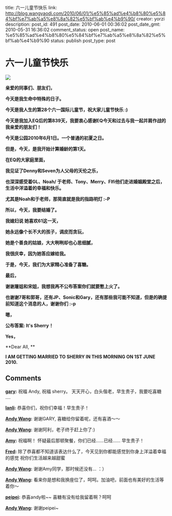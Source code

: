 title: 六一儿童节快乐
link: http://blog.wangyaodi.com/2010/06/01/%e5%85%ad%e4%b8%80%e5%84%bf%e7%ab%a5%e8%8a%82%e5%bf%ab%e4%b9%90/
creator: yorzi
description: 
post_id: 491
post_date: 2010-06-01 00:36:02
post_date_gmt: 2010-05-31 16:36:02
comment_status: open
post_name: %e5%85%ad%e4%b8%80%e5%84%bf%e7%ab%a5%e8%8a%82%e5%bf%ab%e4%b9%90
status: publish
post_type: post

# 六一儿童节快乐

[![](/wp-content/uploads/2010/06/IMG_1667-269x300.jpg)](http://blog.wangyaodi.com/wp-content/uploads/2010/06/IMG_1667.jpg)

**亲爱的同事们、朋友们，**

**今天是我生命中特殊的日子。**

**今天是我人生的第28个六一国际儿童节，祝大家儿童节快乐 :)**

**今天是我加入EQ后的第839天，我要衷心感谢EQ今天和过去与我一起并肩作战的我亲爱的朋友们！**

**今天是公园2010年6月1日。一个普通的初夏之日。**

**但是，今天，是我开始计算婚龄的第1天。**

**在EQ的大家庭里面，**

**我见证了Denny和Seven为人父母的天伦之乐，**

**也深深感受着GL、Noah/ 于老师、Tony、Merry、FIfi他们走进婚姻殿堂之后，生活中洋溢着的幸福和快乐。**

**尤其是Noah和于老师，那简直就是我的指路明灯 :-P**

**所以，今天，我要结婚了。**

**我媳妇说 她喜欢61这一天，**

**她永远像个长不大的孩子，调皮而贪玩，**

**她是个善良的姑娘，大大咧咧却也心思细腻，**

**我很庆幸，因为她答应嫁给我。**

**于是，今天，我们为大家精心准备了喜糖。**

**最后，**

**谢谢屠姐和宋姐，我想我再不公布答案你们就要憋上火了。**

**也谢谢7哥和郭哥，还有JP、Sonic和Gary，还有那些我可能不知道，但是的确提前知道这个消息的人，谢谢你们 :-p**

**嗯，**

**公布答案: It's Sherry！**

**Yes，**

**Dear All, **

**I AM GETTING MARRIED TO SHERRY IN THIS MORNING ON 1ST JUNE 2010.**

## Comments

**[gary](#582 "2010-06-01 09:08:06"):** 祝福 Andy, 祝福 sherry。 天天开心，白头偕老，早生贵子，我要吃喜糖 ....

**[lanli](#583 "2010-06-01 09:39:17"):** 恭喜你们，祝你们幸福！早生贵子！

**[Andy Wang](#584 "2010-06-01 18:23:36"):** 谢谢GARY, 喜糖给你留着呢，还有喜酒～～

**[Andy Wang](#585 "2010-06-01 18:24:34"):** 谢谢阿利，老子终于赶上你了:)

**[Amy](#586 "2010-06-01 18:58:07"):** 祝福啊！ 怀疑最后那顿聚餐，你们已经……已经…… 早生贵子！

**[Fred](#587 "2010-06-02 22:52:04"):** 除了恭喜都不知道该表达什么了，今天见到你都能感觉到你身上洋溢着幸福的感觉 祝你们生活越来越甜蜜

**[Andy Wang](#588 "2010-06-02 23:01:47"):** 谢谢Amy同学，那时候还没有... ：）

**[Andy Wang](#589 "2010-06-02 23:03:06"):** 看来你是想和我换座位了，呵呵。加油吧，前面也有美好的生活等着你～

**[peipei](#590 "2010-06-03 10:24:26"):** 恭喜andy啦~~ 喜糖有没有给我留着啊？呵呵

**[Andy Wang](#591 "2010-06-05 21:07:15"):** 谢谢peipei~

